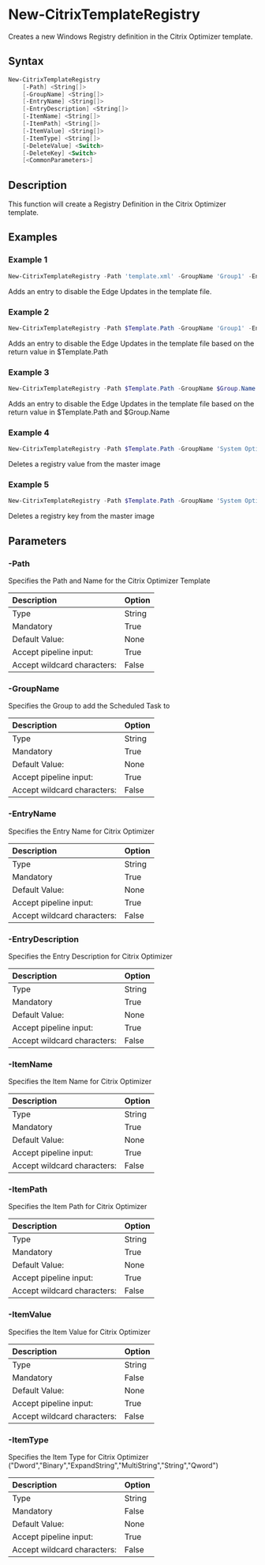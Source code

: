 # New-CitrixTemplateRegistry

Creates a new Windows Registry definition in the Citrix Optimizer template.

## Syntax

```PowerShell
New-CitrixTemplateRegistry
    [-Path] <String[]>
    [-GroupName] <String[]>
    [-EntryName] <String[]>
    [-EntryDescription] <String[]>
    [-ItemName] <String[]>
    [-ItemPath] <String[]>
    [-ItemValue] <String[]>
    [-ItemType] <String[]>
    [-DeleteValue] <Switch>
    [-DeleteKey] <Switch>
    [<CommonParameters>]
```
## Description

This function will create a Registry Definition in the Citrix Optimizer template.

## Examples

### Example 1

```PowerShell
New-CitrixTemplateRegistry -Path 'template.xml' -GroupName 'Group1' -EntryName 'Add Edge Update Registry Entry' -EntryDescription 'Disable Edge Updates via HKLM' -ItemName 'UpdatesEnabled' -ItemPath 'HKLM\Software\Microsoft\Edge' -ItemValue '0' -ItemType 'Dword'
```

Adds an entry to disable the Edge Updates in the template file.

### Example 2

```PowerShell
New-CitrixTemplateRegistry -Path $Template.Path -GroupName 'Group1' -EntryName 'Add Edge Update Registry Entry' -EntryDescription 'Disable Edge Updates via HKLM' -ItemName 'UpdatesEnabled' -ItemPath 'HKLM\Software\Microsoft\Edge' -ItemValue '0' -ItemType 'Dword'
```

Adds an entry to disable the Edge Updates in the template file based on the return value in $Template.Path

### Example 3

```PowerShell
New-CitrixTemplateRegistry -Path $Template.Path -GroupName $Group.Name -EntryName 'Add Edge Update Registry Entry' -EntryDescription 'Disable Edge Updates via HKLM' -ItemName 'UpdatesEnabled' -ItemPath 'HKLM\Software\Microsoft\Edge' -ItemValue '0' -ItemType 'Dword'
```

Adds an entry to disable the Edge Updates in the template file based on the return value in $Template.Path and $Group.Name

### Example 4

```PowerShell
New-CitrixTemplateRegistry -Path $Template.Path -GroupName 'System Optimizations' -EntryName 'Remove Edge Item 1' -EntryDescription 'Remove Edge Item 1' -ItemName 'Item1' -ItemPath 'HKLM\Software\Microsoft\Edge' -DeleteValue
```

Deletes a registry value from the master image

### Example 5

```PowerShell
New-CitrixTemplateRegistry -Path $Template.Path -GroupName 'System Optimizations' -EntryName 'Remove Edge Key 1' -EntryDescription 'Remove Edge Key 1' -ItemPath 'HKLM\Software\Microsoft\Edge1' -DeleteKey
```

Deletes a registry key from the master image

## Parameters

### -Path

Specifies the Path and Name for the Citrix Optimizer Template

| Description | Option |
|:---|:---|
| Type    | String |
| Mandatory    | True |
| Default Value: | None |
| Accept pipeline input: | True |
| Accept wildcard characters: | False |

### -GroupName

Specifies the Group to add the Scheduled Task to

| Description | Option |
|:---|:---|
| Type    | String |
| Mandatory    | True |
| Default Value: | None |
| Accept pipeline input: | True |
| Accept wildcard characters: | False |

### -EntryName

Specifies the Entry Name for Citrix Optimizer

| Description | Option |
|:---|:---|
| Type    | String |
| Mandatory    | True |
| Default Value: | None |
| Accept pipeline input: | True |
| Accept wildcard characters: | False |

### -EntryDescription

Specifies the Entry Description for Citrix Optimizer

| Description | Option |
|:---|:---|
| Type    | String |
| Mandatory    | True |
| Default Value: | None |
| Accept pipeline input: | True |
| Accept wildcard characters: | False |

### -ItemName

Specifies the Item Name for Citrix Optimizer

| Description | Option |
|:---|:---|
| Type    | String |
| Mandatory    | True |
| Default Value: | None |
| Accept pipeline input: | True |
| Accept wildcard characters: | False |

### -ItemPath

Specifies the Item Path for Citrix Optimizer

| Description | Option |
|:---|:---|
| Type    | String |
| Mandatory    | True |
| Default Value: | None |
| Accept pipeline input: | True |
| Accept wildcard characters: | False |

### -ItemValue

Specifies the Item Value for Citrix Optimizer

| Description | Option |
|:---|:---|
| Type    | String |
| Mandatory    | False |
| Default Value: | None |
| Accept pipeline input: | True |
| Accept wildcard characters: | False |

### -ItemType

Specifies the Item Type for Citrix Optimizer ("Dword","Binary","ExpandString","MultiString","String","Qword")

| Description | Option |
|:---|:---|
| Type    | String |
| Mandatory    | False |
| Default Value: | None |
| Accept pipeline input: | True |
| Accept wildcard characters: | False |